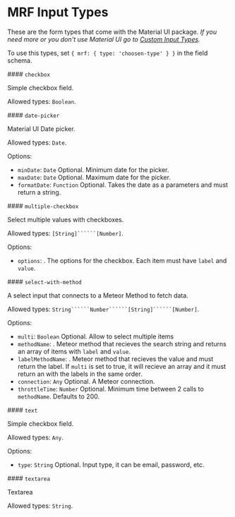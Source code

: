 # MRF Input Types

These are the form types that come with the Material UI package.
*If you need more or you don't use Material UI go to [Custom Input Types](https://github.com/normalhuman/meteor-react-form#custom-input-types).*

To use this types, set ```{ mrf: { type: 'choosen-type' } }``` in the field schema.

#### ```checkbox```

Simple checkbox field.

Allowed types: ```Boolean```.

#### ```date-picker```

Material UI Date picker.

Allowed types: ```Date```.

Options:

- ```minDate```: ```Date``` Optional. Minimum date for the picker.
- ```maxDate```: ```Date``` Optional. Maximum date for the picker.
- ```formatDate```: ```Function``` Optional. Takes the date as a parameters and must return a string.

#### ```multiple-checkbox```

Select multiple values with checkboxes.

Allowed types: ```[String]``````[Number]```.

Options:

- ```options```: . The options for the checkbox. Each item must have ```label``` and ```value```.

#### ```select-with-method```

A select input that connects to a Meteor Method to fetch data.

Allowed types: ```String``````Number``````[String]``````[Number]```.

Options:

- ```multi```: ```Boolean``` Optional. Allow to select multiple items
- ```methodName```: . Meteor method that recieves the search string and returns an array of items with ```label``` and ```value```.
- ```labelMethodName```: . Meteor method that recieves the value and must return the label. If ```multi``` is set to true, it will recieve an array and it must return an with the labels in the same order.
- ```connection```: ```Any``` Optional. A Meteor connection.
- ```throttleTime```: ```Number``` Optional. Minimum time between 2 calls to ```methodName```. Defaults to 200.

#### ```text```

Simple checkbox field.

Allowed types: ```Any```.

Options:

- ```type```: ```String``` Optional. Input type, it can be email, password, etc.

#### ```textarea```

Textarea

Allowed types: ```String```.
